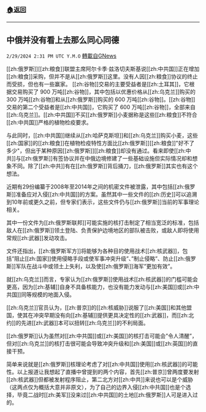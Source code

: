 ###  [:house:返回](README.md)
---


## 中俄并没有看上去那么同心同德
`2/29/2024 2:31 PM UTC Y.M.O` [轉載自GNews](https://gnews.org/articles/2353159)

[[zh:俄罗斯]][[zh:粮食]]联盟主席阿尔卡季·兹洛切夫斯基说[[zh:中共国]]正在增加[[zh:粮食]]采购，但并不是从[[zh:俄罗斯]]这里。没有人因[[zh:粮食]]协议的终止而受损，但也有一些赢家。 [[zh:谷物]]交易的主要受益者是[[zh:土耳其]]，它根据交易购买了 900 万吨[[zh:谷物]]，其中包括以优惠价格从[[zh:乌克兰]]购买的 300 万吨[[zh:谷物]]和从[[zh:俄罗斯]]购买的 600 万吨[[zh:谷物]]。[[zh:谷物]]交易的第二个受益者是[[zh:中共国]]，它购买了 600 万吨[[zh:谷物]]，全部来自[[zh:乌克兰]]。[[zh:中共国]]不买[[zh:俄罗斯]]小麦据称是这些[[zh:粮食]]不符合[[zh:中共国]]严格的植物检疫要求。

与此同时，[[zh:中共国]]继续从[[zh:哈萨克斯坦]]和[[zh:乌克兰]]购买小麦，这些[[zh:国家]]的[[zh:粮食]]在植物检疫特性方面比[[zh:俄罗斯]][[zh:粮食]]"好不了多少"，但出于某种原因[[zh:俄罗斯]][[zh:粮食]]却没有通过。看来即使[[zh:中共]]与[[zh:俄罗斯]]有签协议并在中俄边境修建了一些基础设施但实际情况却和想象不同。除了[[zh:中共]]有在[[zh:俄罗斯]]背后捅刀，[[zh:俄罗斯]]其实也有这个想法。

近期有29份编纂于2008年至2014年之间的机密文件被泄露，其中包括[[zh:俄罗斯]]准备应对入侵[[zh:中共国]]的方案。虽然其中一些文件的[[zh:历史]]可以追溯到10年前或更久之前，但专家们表示，这些文件仍与[[zh:俄罗斯]]当前的军事理论相关。

其中一份文件为[[zh:俄罗斯联邦]]可能实施的核打击制定了相当宽泛的标准，包括敌人在[[zh:俄罗斯]]领土登陆、负责保护边境地区的部队被击败，或敌人即将使用常规[[zh:武器]]发动攻击。

文件还指出，[[zh:俄罗斯军方]]将能够为各种目的使用战术[[zh:核武器]]，包括”阻止[[zh:国家]]使用侵略手段或使军事冲突升级”、”制止侵略”、防止[[zh:俄罗斯]]军队在战斗中或领土上失利，以及使[[zh:俄罗斯]]海军”更加有效”。

就[[zh:乌克兰]]而言，专家认为[[zh:俄罗斯]]使用战术[[zh:核武器]]的门槛可能会更高，因为[[zh:基辅]]自身不具备核能力，也没有能力发动与[[zh:美国]]或[[zh:中共国]]同等规模的地面入侵。

[[zh:乌克兰]]官员认为，[[zh:普京]]的[[zh:核威胁]]说服了[[zh:美国]]和其他盟国，使其在冲突早期没有向[[zh:基辅]]提供更具决定性的[[zh:武器]]，而[[zh:北约]]的先进[[zh:武器]]本可以扭转[[zh:乌克兰]]的不利局面。

[[zh:俄罗斯]]认为虽然对[[zh:中共国]]或[[zh:美国]]的核打击可能会”令人清醒”，但对[[zh:乌克兰]]的核打击很可能会导致冲突升级和[[zh:美国]]或[[zh:英国]]的直接干预。

简单来说就是[[zh:俄罗斯]]核理论考虑了对[[zh:中共国]]使用[[zh:核武器]]的可能性。以上报道让我想起了直播中曾提到的两个内容，首先[[zh:普京]]曾两度要发射[[zh:核武器]]但都被发射程序阻止，第二北方对[[zh:中共]]来说也可以是个威胁（这两点仅为概括大意并非原文），为了自己的边界入侵[[zh:中共国]]也是个选择，毕竟二战时[[zh:美军]]没来过[[zh:中共国]]的土地[[zh:俄罗斯]]人可是进入过的。
